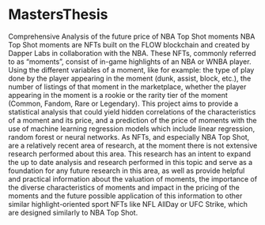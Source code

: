 # MastersThesis
Comprehensive Analysis of the future price of NBA Top Shot moments
NBA Top Shot moments are NFTs built on the FLOW blockchain and created by Dapper Labs in collaboration with the NBA. These NFTs, commonly referred to as “moments”, consist of in-game highlights of an NBA or WNBA player. Using the different variables of a moment, like for example: the type of play done by the player appearing in the moment (dunk, assist, block, etc.), the number of listings of that moment in the marketplace, whether the player appearing in the moment is a rookie or the rarity tier of the moment (Common, Fandom, Rare or Legendary). This project aims to provide a statistical analysis that could yield hidden correlations of the characteristics of a moment and its price, and a prediction of the price of moments with the use of machine learning regression models which include linear regression, random forest or neural networks. As NFTs, and especially NBA Top Shot, are a relatively recent area of research, at the moment there is not extensive research performed about this area. This research has an intent to expand the up to date analysis and research performed in this topic and serve as a foundation for any future research in this area, as well as provide helpful and practical information about the valuation of moments, the importance of the diverse characteristics of moments and impact in the pricing of the moments and the future possible application of this information to other similar highlight-oriented sport NFTs like NFL AllDay or UFC Strike, which are designed similarly to NBA Top Shot.
